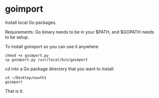 goimport
========

Install local Go packages.

Requirements: Go binary needs to be in your $PATH, and $GOPATH needs to be setup.

To install goimport so you can use it anywhere
```
chmod +x goimport.py
cp goimport.py /usr/local/bin/goimport
```

cd into a Go package directory that you want to install.

```
cd ~/Desktop/oauth1
goimport
```
That is it.


